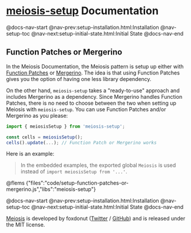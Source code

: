 # [meiosis-setup](https://meiosis.js.org/setup) Documentation

@docs-nav-start
@nav-prev:setup-installation.html:Installation
@nav-setup-toc
@nav-next:setup-initial-state.html:Initial State
@docs-nav-end

## Function Patches or Mergerino

In the Meiosis Documentation, the Meiosis pattern is setup up either with
[Function Patches](http://meiosis.js.org/docs/04-meiosis-with-function-patches.html) or
[Mergerino](http://meiosis.js.org/docs/05-meiosis-with-mergerino.html). The idea is that using
Function Patches gives you the option of having one less library dependency.

On the other hand, `meiosis-setup` takes a "ready-to-use" approach and includes Mergerino as a
dependency. Since Mergerino handles Function Patches, there is no need to choose between the two
when setting up Meiosis with `meiosis-setup`. You can use Function Patches and/or Mergerino as you
please:

```js
import { meiosisSetup } from 'meiosis-setup';

const cells = meiosisSetup();
cells().update(...); // Function Patch or Mergerino works
```

Here is an example:

> In the embedded examples, the exported global `Meiosis` is used instead of `import meiosisSetup
from '...'`.

@flems {"files":"code/setup-function-patches-or-mergerino.js","libs":"meiosis-setup"}

@docs-nav-start
@nav-prev:setup-installation.html:Installation
@nav-setup-toc
@nav-next:setup-initial-state.html:Initial State
@docs-nav-end

[Meiosis](https://meiosis.js.org) is developed by foxdonut ([Twitter](http://twitter.com/foxdonut00) /
[GitHub](https://github.com/foxdonut)) and is released under the MIT license.
